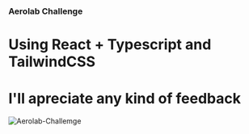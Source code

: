### Aerolab Challenge
# Using React + Typescript and TailwindCSS
# I'll apreciate any kind of feedback
![Aerolab-Challemge](https://github.com/Marlon-WebDeveloper/aerolab-challenges/assets/150313937/4063a694-4426-47a9-a15f-939eb37ce18d)

